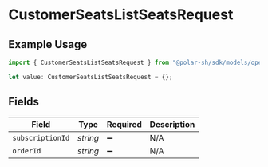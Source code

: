 # CustomerSeatsListSeatsRequest

## Example Usage

```typescript
import { CustomerSeatsListSeatsRequest } from "@polar-sh/sdk/models/operations/customerseatslistseats.js";

let value: CustomerSeatsListSeatsRequest = {};
```

## Fields

| Field              | Type               | Required           | Description        |
| ------------------ | ------------------ | ------------------ | ------------------ |
| `subscriptionId`   | *string*           | :heavy_minus_sign: | N/A                |
| `orderId`          | *string*           | :heavy_minus_sign: | N/A                |